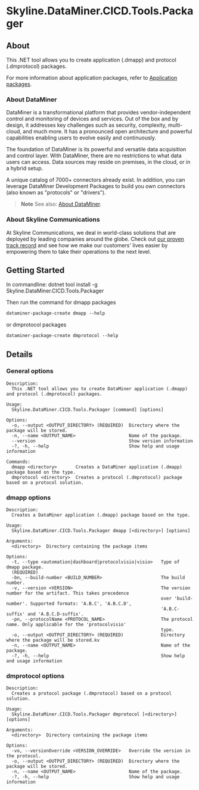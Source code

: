 # Skyline.DataMiner.CICD.Tools.Packager

## About

This .NET tool allows you to create application (.dmapp) and protocol (.dmprotocol) packages.

For more information about application packages, refer to [Application packages](https://aka.dataminer.services/application-packages).

### About DataMiner

DataMiner is a transformational platform that provides vendor-independent control and monitoring of devices and services. Out of the box and by design, it addresses key challenges such as security, complexity, multi-cloud, and much more. It has a pronounced open architecture and powerful capabilities enabling users to evolve easily and continuously.

The foundation of DataMiner is its powerful and versatile data acquisition and control layer. With DataMiner, there are no restrictions to what data users can access. Data sources may reside on premises, in the cloud, or in a hybrid setup.

A unique catalog of 7000+ connectors already exist. In addition, you can leverage DataMiner Development Packages to build you own connectors (also known as "protocols" or "drivers").

> **Note**
> See also: [About DataMiner](https://aka.dataminer.services/about-dataminer).

### About Skyline Communications

At Skyline Communications, we deal in world-class solutions that are deployed by leading companies around the globe. Check out [our proven track record](https://aka.dataminer.services/about-skyline) and see how we make our customers' lives easier by empowering them to take their operations to the next level.

## Getting Started

In commandline:
dotnet tool install -g Skyline.DataMiner.CICD.Tools.Packager

Then run the command for dmapp packages

```md
dataminer-package-create dmapp --help
```

or dmprotocol packages

```md
dataminer-package-create dmprotocol --help
```

## Details

### General options

```console
Description:
  This .NET tool allows you to create DataMiner application (.dmapp) and protocol (.dmprotocol) packages.

Usage:
  Skyline.DataMiner.CICD.Tools.Packager [command] [options]

Options:
  -o, --output <OUTPUT_DIRECTORY> (REQUIRED)  Directory where the package will be stored.
  -n, --name <OUTPUT_NAME>                    Name of the package.
  --version                                   Show version information
  -?, -h, --help                              Show help and usage information

Commands:
  dmapp <directory>       Creates a DataMiner application (.dmapp) package based on the type.
  dmprotocol <directory>  Creates a protocol (.dmprotocol) package based on a protocol solution.

```

### dmapp options

```console
Description:
  Creates a DataMiner application (.dmapp) package based on the type.

Usage:
  Skyline.DataMiner.CICD.Tools.Packager dmapp [<directory>] [options]

Arguments:
  <directory>  Directory containing the package items

Options:
  -t, --type <automation|dashboard|protocolvisio|visio>   Type of dmapp package.
  (REQUIRED)
  -bn, --build-number <BUILD_NUMBER>                      The build number.
  -v, --version <VERSION>                                 The version number for the artifact. This takes precedence
                                                          over 'build-number'. Supported formats: 'A.B.C', 'A.B.C.D',
                                                          'A.B.C-suffix' and 'A.B.C.D-suffix'.
  -pn, --protocolName <PROTOCOL_NAME>                     The protocol name. Only applicable for the 'protocolvisio'
                                                          type.
  -o, --output <OUTPUT_DIRECTORY> (REQUIRED)              Directory where the package will be stored.kv
  -n, --name <OUTPUT_NAME>                                Name of the package.
  -?, -h, --help                                          Show help and usage information
```

### dmprotocol options

```console
Description:
  Creates a protocol package (.dmprotocol) based on a protocol solution.

Usage:
  Skyline.DataMiner.CICD.Tools.Packager dmprotocol [<directory>] [options]

Arguments:
  <directory>  Directory containing the package items

Options:
  -vo, --versionOverride <VERSION_OVERRIDE>   Override the version in the protocol.
  -o, --output <OUTPUT_DIRECTORY> (REQUIRED)  Directory where the package will be stored.
  -n, --name <OUTPUT_NAME>                    Name of the package.
  -?, -h, --help                              Show help and usage information
```
